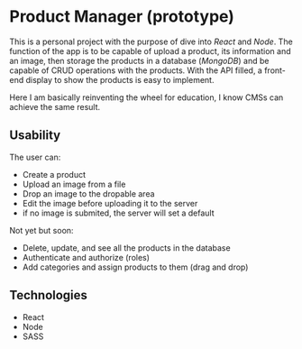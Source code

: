 # Product Manager (prototype)

This is a personal project with the purpose of dive into _React_ and _Node_.
The function of the app is to be capable of upload a product, its information and an image, then storage the products in a database (_MongoDB_) and be capable of CRUD operations with the products. With the API filled, a front-end display to show the products is easy to implement.

Here I am basically reinventing the wheel for education, I know CMSs can achieve the same result.

## Usability

The user can:

- Create a product
- Upload an image from a file
- Drop an image to the dropable area
- Edit the image before uploading it to the server
- if no image is submited, the server will set a default

Not yet but soon: 

- Delete, update, and see all the products in the database
- Authenticate and authorize (roles)
- Add categories and assign products to them (drag and drop)

## Technologies

- React
- Node
- SASS
